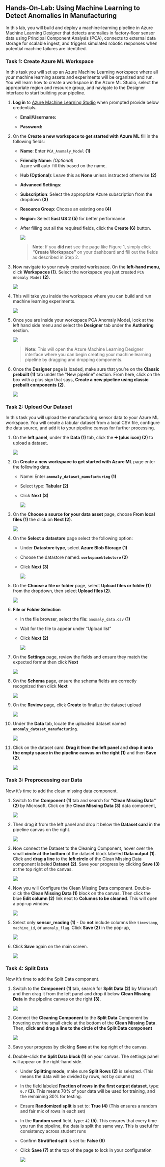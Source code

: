 ## Hands-On-Lab: Using Machine Learning to Detect Anomalies in Manufacturing

In this lab, you will build and deploy a machine‑learning pipeline in Azure Machine Learning Designer that detects anomalies in factory‑floor sensor data using Principal Component Analysis (PCA), connects to external data storage for scalable ingest, and triggers simulated robotic responses when potential machine failures are identified.


### Task 1: Create Azure ML Workspace

In this task you will set up an Azure Machine Learning workspace where all your machine learning assets and experiments will be organized and run. You will learn how to create a workspace in the Azure ML Studio, select the appropriate region and resource group, and navigate to the Designer interface to start building your pipeline.


1. **Log in** to [Azure Machine Learning Studio](https://ml.azure.com/) when prompted provide below credentials.

    - **Email/Username:** <inject key="AzureAdUserEmail"></inject>

    - **Password:** <inject key="AzureAdUserPassword"></inject>
   
1. On the **Create a new workspace to get started with Azure ML** fill in the following fields:

    - **Name**: Enter `PCA_Anomaly_Model`  **(1)**
    - **Friendly Name**: *(Optional)*  
      Azure will auto-fill this based on the name.
    - **Hub (Optional)**: Leave this as **None** unless instructed otherwise **(2)**
    - **Advanced Settings**:
    - **Subscription**: Select the appropriate Azure subscription from the dropdown **(3)**
    - **Resource Group**: Choose an existing one **(4)**
    - **Region**: Select **East US 2 (5)** for better performance.
    - After filling out all the required fields, click the **Create (6)** button.

      ![](../images/nc1.png) 

       >**Note**: If you **did not** see the page like Figure 1, simply click **“Create Workspace”** on your dashboard and fill out the fields as described in Step 2.

1. Now navigate to your newly created workspace. On the **left-hand menu**, click **Workspaces (1)**. Select the workspace you just created `PCA Anomaly Model` **(2)**.

     ![](../images/lab01-image3.png) 
   
1. This will take you inside the workspace where you can build and run machine learning experiments.

    ![](../images/lab01-image4.png) 

1. Once you are inside your workspace PCA Anomaly Model, look at the left hand side menu and select the **Designer** tab under the **Authoring** section. 

    ![](../images/lab01-image5.png) 

     >**Note**:  This will open the Azure Machine Learning Designer interface where you can  begin creating your machine learning pipeline by dragging and dropping components.

1. Once the **Designer** page is loaded, make sure that you’re on the **Classic prebuilt (1)** tab under the “New pipeline” section. From here, click on the box with a plus sign that says, **Create a new pipeline using classic prebuilt components** **(2)**.

    ![](../images/nc2.png) 

### Task 2: Upload Our Dataset

In this task you will upload the manufacturing sensor data to your Azure ML workspace. You will create a tabular dataset from a local CSV file, configure the data source, and add it to your pipeline canvas for further processing.

1. On the **left panel**, under the **Data (1)** tab, click the **➕ (plus icon) (2)** to upload a dataset.  

    ![](../images/lab01-image7.png) 

1. On **Create a new workspace to get started with Azure ML** page enter the following data.

    - Name: Enter **`anomaly_dataset_manufacturing` (1)**  
    - Select type: **Tabular (2)**  
    - Click **Next (3)**  

      ![](../images/lab01-image8.png)     

1. On the **Choose a source for your data asset** page, choose **From local files (1)** the click on **Next (2)**. 

    ![](../images/lab01-image9.png) 

1. On the **Select a datastore** page select the following option:  
    
    - Under **Datastore type**, select **Azure Blob Storage (1)**  
    - Choose the datastore named: **`workspaceblobstore` (2)**  
    - Click **Next (3)**  

      ![](../images/lab01-image10.png) 

1. On the **Choose a file or folder** page, select **Upload files or folder (1)** from the dropdown, then select **Upload files (2)**.

    ![](../images/lab01-image11.png)  

1. **File or Folder Selection**  

    - In the file browser, select the file: `anomaly_data.csv` **(1)** 
    - Wait for the file to appear under “Upload list”  
    - Click **Next (2)**  

      ![](../images/lab01-image12.png) 

1. On the **Settings** page, review the fields and ensure they match the expected format then click **Next**  

    ![](../images/lab01-image13.png) 

1. On the **Schema** page, ensure the schema fields are correctly recognized then click **Next**  

    ![](../images/lab01-image14.png) 

1. On the **Review** page, click **Create** to finalize the dataset upload

    ![](../images/lab01-image15.png) 

1. Under the **Data** tab, locate the uploaded dataset named **`anomaly_dataset_manufacturing`**.  

    ![](../images/lab01-image16.png)          

1. Click on the dataset card. **Drag it from the left panel** and **drop it onto the empty space in the pipeline canvas on the right (1)** and then **Save (2)**.

    ![](../images/nc3.png)          


### Task 3: Preprocessing our Data

Now it’s time to add the clean missing data component.

1. Switch to the **Component (1)** tab and search for **"Clean Missing Data" (2)** by Microsoft. Click on the **Clean Missing Data (3)** data component,  
    
    ![](../images/lab01-image20.png) 

1. Then drag it from the left panel and drop it below the **Dataset card** in the pipeline canvas on the right.

    ![](../images/cn4.png) 

1. Now connect the Dataset to the Cleaning Component, hover over the small **circle at the bottom** of the dataset block labeled **Data output (1)**. Click and **drag a line** to the **left circle** of the Clean Missing Data component labeled **Dataset (2)**. Save your progress by clicking **Save (3)** at the top right of the canvas.

    ![](../images/lab01-image21.png)     

1. Now you will Configure the Clean Missing Data component. Double-click the **Clean Missing Data (1)** block on the canvas. Then click the blue **Edit column (2)** link next to **Columns to be cleaned**. This will open a pop-up window.  

    ![](../images/lab01-image23.png) 

1. Select only **sensor_reading (1)** - Do **not** include columns like `timestamp`, `machine_id`, or `anomaly_flag`. Click **Save (2)** in the pop-up,

    ![](../images/lab01-image24.png) 

1. Click **Save** again on the main screen.  

    ![](../images/lab01-image25.png)     

### Task 4: Split Data

Now it’s time to add the Split Data component.

1. Switch to the **Component (1)** tab, search for **Split Data (2)** by Microsoft and then drag it from the left panel and drop it below **Clean Missing Data** in the pipeline canvas on the right **(3)**.

    ![](../images/cn5.png)     

1. Connect the **Cleaning Component** to the **Split Data** Component by hovering over the small circle at the bottom of the **Clean Missing Data**. Then, **click and drag a line to the circle of the Split Data component**

    ![](../images/cn6.png)  

1. Save your progress by clicking **Save** at the top right of the canvas.

1. Double-click the **Split Data block (1)** on your canvas. The settings panel will appear on the right-hand side.

    - Under **Splitting mode**, make sure **Split Rows (2)** is selected. (This means the data will be divided by rows, not by columns)
    - In the field labeled **Fraction of rows in the first output dataset**, type:
`0.7` **(3)**. This means 70% of your data will be used for training, and the remaining 30% 
for testing.
    - Ensure **Randomized split** is set to: **True (4)** (This ensures a random and fair mix of rows in each set)
    - In the **Random seed** field, type: `42` **(5)**. This ensures that every time you run the pipeline, the data is split the same way. This is useful for consistency across student runs
    - Confirm **Stratified split** is set to: **False (6)**
    - Click **Save (7)** at the top of the page to lock in your configuration

      ![](../images/nc4.png)    

